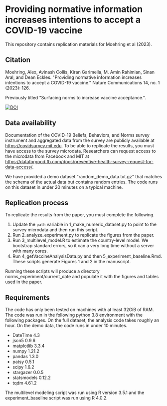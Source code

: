 # Providing normative information increases intentions to accept a COVID-19 vaccine
This repository contains replication materials for Moehring et al (2023).

## Citation
Moehring, Alex, Avinash Collis, Kiran Garimella, M. Amin Rahimian, Sinan Aral, and Dean Eckles. "Providing normative information increases intentions to accept a COVID-19 vaccine." Nature Communications 14, no. 1 (2023): 126.

Previously titled "Surfacing norms to increase vaccine acceptance.".

[![DOI](https://zenodo.org/badge/437312905.svg)](https://zenodo.org/badge/latestdoi/437312905)

## Data availability
Documentation of the COVID-19 Beliefs, Behaviors, and Norms survey instrument and aggregated data from the survey are publicly
available at https://covidsurvey.mit.edu. To be able to replicate the results, you must 
have access to the survey microdata. Researchers can request access to the 
microdata from Facebook and MIT at https://dataforgood.fb.com/docs/preventive-health-survey-request-for-data-access/. 

We have provided a demo dataset "random_demo_data.txt.gz" that matches the schema of the actual data but contains random entries. The code runs on this dataset in under 20 minutes on a typical machine.

## Replication process
To replicate the results from the paper, you must complete the following.
1) Update the <code>path</code> variable in 1_make_numeric_dataset.py to point to the 
survey microdata and then run this script.
2) Run 2_analyze_experiment.py to replicate the figures from the paper.
3) Run 3_multilevel_model.R to estimate the country-level model. We bootstrap standard errors, so it can a very long time without a server with many cores.
4) Run 4_getVaccineAnalysisData.py and then 5_experiment_baseline.Rmd. These scripts generate Figures 1 and 2 in the manuscript.

Running these scripts will produce a directory norms_experiment/current_date and populate it with
the figures and tables used in the paper.

## Requirements
The code has only been tested on machines with at least 32GiB of RAM. The code was run in the following python 3.8 environment
with the following packages. On the full dataset, the analysis code takes roughly an hour. On the demo data, the code runs 
in under 10 minutes.

- DateTime                           4.3
- json5                              0.9.6
- matplotlib                         3.3.4
- numpy                              1.21.2
- pandas                             1.3.0
- patsy                              0.5.1
- scipy                              1.6.2
- stargazer                          0.0.5
- statsmodels                        0.12.2
- tqdm                               4.61.2

The multilevel modeling script was run using R version 3.5.1 and the experiment_baseline script was run using R 4.0.2. 
